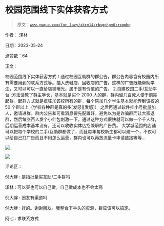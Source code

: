 # 校园范围线下实体获客方式

> 原文：[`www.yuque.com/for_lazy/xkrm14/rbvgphpm0zrxqphq`](https://www.yuque.com/for_lazy/xkrm14/rbvgphpm0zrxqphq)

作者： 泽林

日期：2023-05-24

点赞数：64

正文：

校园范围线下实体获客方式 1.通过校园互助群的群公告，群公告内容含有校园内所有需要用到的联系方式等。插入洗鞋店，回收店的广告，这样的广告既能帮助学生，又可以可以一直给店铺曝光。属于是有价值的广告。 2.自建校园二手/互助平台 :方法请教了群主学长，基本就是买个 2000 人的群，群内留几百死人便于前期起群。起群方式就是疯狂加该校所有的群，每个院加几个学生基本就能弄到该校的 50 个群以上（学校各种群是真的多[发怒][发怒]） 之后再通过软件挂小号批量加人，邀请进群。群内公告和可看消息要先配置好，避免以为是诈骗群而让大家退群，然后每涨百人发个小红包刺激一下。通过这种方式很快就可以做一个千人群，后期运营成本基本没有，还可以收收实体店招兼职的广告费。 大学城范围的店铺可以把每个学校的二手/互助群都做了，而且每年每校新生都可以建一个，不仅可以给自己打广告而且不用怎么运营，群内也可以再放流量卡申请链接等等...

![](img/73668ccfa807e7dba09fd53db76a03b3.png)

![](img/d52a0dd11ce8392f779953c0472a801a.png)

评论区：

倪大胖 : 是指批量买互助/二手群吗

泽林 : 可以买也可以自己做，自己做成本也不会太高

倪大胖 : 圈友有渠道吗

倪大胖 : 好的。谢谢圈友。我整合下手头的资源，群应该可以搞定。

阿七 : 求联系方式




